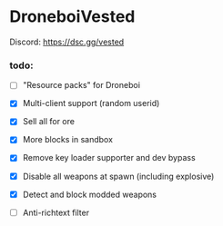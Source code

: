 # DroneboiVested

Discord: https://dsc.gg/vested

### todo:
- [ ] "Resource packs" for Droneboi
- [X] Multi-client support (random userid)
- [X] Sell all for ore
- [X] More blocks in sandbox
- [X] Remove key loader supporter and dev bypass
- [X] Disable all weapons at spawn (including explosive)
- [X] Detect and block modded weapons
- [ ] Anti-richtext filter

